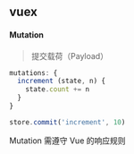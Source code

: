 ## vuex

#### Mutation

> 提交载荷（Payload）

```js
mutations: {
  increment (state, n) {
    state.count += n
  }
}

store.commit('increment', 10)
```

Mutation 需遵守 Vue 的响应规则
